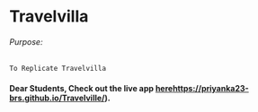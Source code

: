 # Travelvilla

###### Purpose:
    To Replicate Travelvilla

#### Dear Students, Check out the live app [here](https://priyanka23-brs.github.io/Travelville/)https://priyanka23-brs.github.io/Travelville/).
